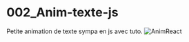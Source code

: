 # 002_Anim-texte-js
Petite animation de texte sympa en js avec tuto.
![AnimReact](https://user-images.githubusercontent.com/40036047/168800557-fb5e7c8d-98ce-46d6-bbc3-893c6ed4f06e.PNG)
